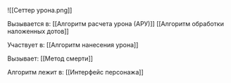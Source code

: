 ![[Сеттер урона.png]]


Вызывается в: 
[[Алгоритм расчета урона (АРУ)]]
[[Алгоритм обработки наложенных дотов]]


Участвует в:
[[Алгоритм нанесения урона]]


Вызывает: 
[[Метод смерти]]

Алгоритм лежит в:
[[Интерфейс персонажа]]